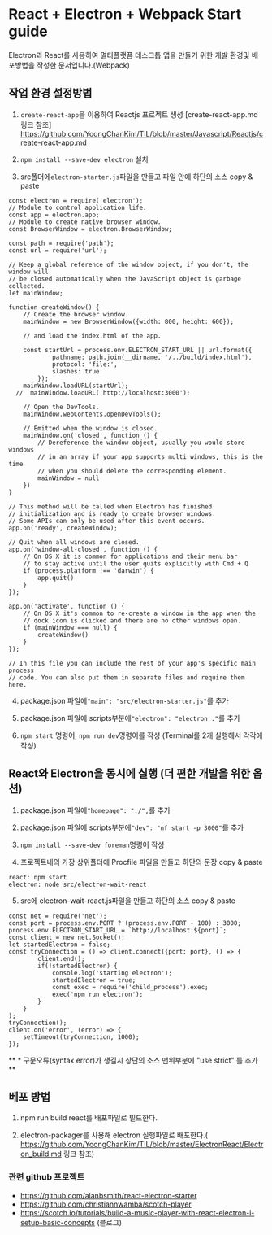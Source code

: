 React + Electron + Webpack Start guide
============================
Electron과 React를 사용하여  멀티플랫폼 데스크톱 앱을 만들기 위한 개발 환경및 배포방법을 작성한 문서입니다.(Webpack)

## 작업 환경 설정방법

1. ```create-react-app```을 이용하여 Reactjs 프로젝트 생성 [create-react-app.md 링크 참조]
https://github.com/YoongChanKim/TIL/blob/master/Javascript/Reactjs/create-react-app.md

2. ```npm install --save-dev electron``` 설치

3. src폴더에```electron-starter.js```파일을 만들고 파일 안에 하단의 소스 copy & paste

  ```
  const electron = require('electron');
  // Module to control application life.
  const app = electron.app;
  // Module to create native browser window.
  const BrowserWindow = electron.BrowserWindow;

  const path = require('path');
  const url = require('url');

  // Keep a global reference of the window object, if you don't, the window will
  // be closed automatically when the JavaScript object is garbage collected.
  let mainWindow;

  function createWindow() {
      // Create the browser window.
      mainWindow = new BrowserWindow({width: 800, height: 600});

      // and load the index.html of the app.

      const startUrl = process.env.ELECTRON_START_URL || url.format({
              pathname: path.join(__dirname, '/../build/index.html'),
              protocol: 'file:',
              slashes: true
          });
      mainWindow.loadURL(startUrl);
    //  mainWindow.loadURL('http://localhost:3000');

      // Open the DevTools.
      mainWindow.webContents.openDevTools();

      // Emitted when the window is closed.
      mainWindow.on('closed', function () {
          // Dereference the window object, usually you would store windows
          // in an array if your app supports multi windows, this is the time
          // when you should delete the corresponding element.
          mainWindow = null
      })
  }

  // This method will be called when Electron has finished
  // initialization and is ready to create browser windows.
  // Some APIs can only be used after this event occurs.
  app.on('ready', createWindow);

  // Quit when all windows are closed.
  app.on('window-all-closed', function () {
      // On OS X it is common for applications and their menu bar
      // to stay active until the user quits explicitly with Cmd + Q
      if (process.platform !== 'darwin') {
          app.quit()
      }
  });

  app.on('activate', function () {
      // On OS X it's common to re-create a window in the app when the
      // dock icon is clicked and there are no other windows open.
      if (mainWindow === null) {
          createWindow()
      }
  });

  // In this file you can include the rest of your app's specific main process
  // code. You can also put them in separate files and require them here.
  ```
4. package.json 파일에```"main": "src/electron-starter.js"```를 추가

5. package.json 파일에 scripts부분에```"electron": "electron ."```를 추가

6. ```npm start``` 명령어, ```npm run dev```명령어를 작성 (Terminal를 2개 실행헤서 각각에 작성)

## React와 Electron을 동시에 실행 (더 편한 개발을 위한 옵션)

1. package.json 파일에```"homepage": "./",```를 추가

2. package.json 파일에 scripts부분에```"dev": "nf start -p 3000"```를 추가

3. ```npm install --save-dev foreman```명령어 작성

4. 프로젝트내의 가장 상위폴더에 Procfile 파일을 만들고 하단의 문장 copy & paste
  ```
  react: npm start
  electron: node src/electron-wait-react
  ```

5. src에 electron-wait-react.js파일을 만들고 하단의 소스 copy & paste
  ```
  const net = require('net');
  const port = process.env.PORT ? (process.env.PORT - 100) : 3000;
  process.env.ELECTRON_START_URL = `http://localhost:${port}`;
  const client = new net.Socket();
  let startedElectron = false;
  const tryConnection = () => client.connect({port: port}, () => {
          client.end();
          if(!startedElectron) {
              console.log('starting electron');
              startedElectron = true;
              const exec = require('child_process').exec;
              exec('npm run electron');
          }
      }
  );
  tryConnection();
  client.on('error', (error) => {
      setTimeout(tryConnection, 1000);
  });
  ```
  ** * 구문오류(syntax error)가 생길시 상단의 소스 맨위부분에 "use strict" 를 추가**

##  베포 방법
1. npm run build react를 배포파일로 빌드한다.

2. electron-packager를 사용해 electron 실행파일로 배포한다.( https://github.com/YoongChanKim/TIL/blob/master/ElectronReact/Electron_build.md 링크 참조)

### 관련 github 프로젝트

  * https://github.com/alanbsmith/react-electron-starter
  * https://github.com/christiannwamba/scotch-player
  * https://scotch.io/tutorials/build-a-music-player-with-react-electron-i-setup-basic-concepts (블로그)
